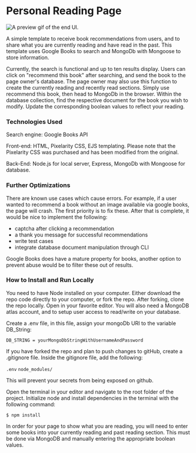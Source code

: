 # Personal Reading Page

![A preview gif of the end UI.](https://github.com/mariahlaqua/reading-page/blob/main/public/images/search2.gif)

A simple template to receive book recommendations from users, and to share what you are currently reading and have read in the past. This template uses Google Books to search and MongoDb with Mongoose to store information.

Currently, the search is functional and up to ten results display. Users can click on "recommend this book" after searching, and send the book to the page owner's database. The page owner may also use this function to create the currently reading and recently read sections. Simply use recommend this book, then head to MongoDb in the browser. Within the database collection, find the respective document for the book you wish to modify. Update the corresponding boolean values to reflect your reading.

### Technologies Used

Search engine: Google Books API

Front-end: HTML, Pixelarity CSS, EJS templating. Please note that the Pixelarity CSS was purchased and has been modified from the original.

Back-End: Node.js for local server, Express, MongoDb with Mongoose for database.

### Further Optimizations

There are known use cases which cause errors. For example, if a user wanted to recommend a book without an image available via google books, the page will crash. The first priority is to fix these. After that is complete, it would be nice to implement the following:
- captcha after clicking a recommendation
- a thank you message for successful recommendations
- write test cases
- integrate database document manipulation through CLI

Google Books does have a mature property for books, another option to prevent abuse would be to filter these out of results.

### How to Install and Run Locally

You need to have Node installed on your computer. Either download the repo code directly to your computer, or fork the repo. After forking, clone the repo locally. Open in your favorite editor. You will also need a MongoDB atlas account, and to setup user access to read/write on your database.

Create a .env file, in this file, assign your mongoDb URI to the variable DB_String:

```DB_STRING = yourMongoDbStringWithUsernameAndPassword```

If you have forked the repo and plan to push changes to gitHub, create a .gitignore file. Inside the gitignore file, add the following:

```.env```
```node_modules/```

This will prevent your secrets from being exposed on github.

Open the terminal in your editor and navigate to the root folder of the project. Initialize node and install dependencies in the terminal with the following command:

```$ npm install```

In order for your page to show what you are reading, you will need to enter some books into your currently reading and past reading section. This must be done via MongoDB and manually entering the appropriate boolean values.

